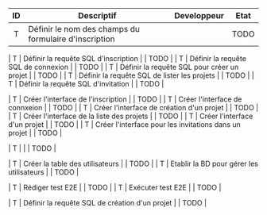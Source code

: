 | ID | Descriptif    | Developpeur |  Etat    |
| :-----: | ------------ | :-------------: | :-------------: |
| T | Définir le nom des champs du formulaire d'inscription |  | TODO |

| T | Définir la requête SQL d'inscription |  | TODO |
| T | Définir la requête SQL de connexion |  | TODO |
| T | Définir la requête SQL pour créer un projet |  | TODO |
| T | Définir la requête SQL de lister les projets |  | TODO |
| T | Définir la requête SQL d'invitation |  | TODO |


| T | Créer l'interface de l'inscription |  | TODO |
| T | Créer l'interface de connxeion |  | TODO |
| T | Créer l'interface de création d'un projet |  | TODO |
| T | Créer l'interface de la liste des projets |  | TODO |
| T | Créer l'interface d'un projet |  | TODO |
| T | Créer l'interface pour les invitations dans un projet |  | TODO |

| T |  |  | TODO |

| T | Créer la table des utilisateurs |  | TODO |
| T | Etablir la BD pour gérer les utilisateurs |  | TODO |

| T | Rédiger test E2E |  | TODO |
| T | Exécuter test E2E |  | TODO |

| T | Définir la requête SQL de création d'un projet |  | TODO |
